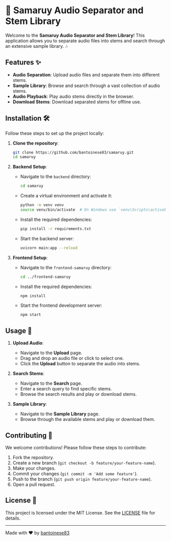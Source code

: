 # 🎵 Samaruy Audio Separator and Stem Library

Welcome to the **Samaruy Audio Separator and Stem Library**! This application allows you to separate audio files into stems and search through an extensive sample library. 🎶

## Features ✨

- **Audio Separation**: Upload audio files and separate them into different stems.
- **Sample Library**: Browse and search through a vast collection of audio stems.
- **Audio Playback**: Play audio stems directly in the browser.
- **Download Stems**: Download separated stems for offline use.

## Installation 🛠️

Follow these steps to set up the project locally:

1. **Clone the repository**:
    ```bash
    git clone https://github.com/bantoinese83/samaruy.git
    cd samaruy
    ```

2. **Backend Setup**:
    - Navigate to the `backend` directory:
        ```bash
        cd samaruy
        ```
    - Create a virtual environment and activate it:
        ```bash
        python -m venv venv
        source venv/bin/activate  # On Windows use `venv\Scripts\activate`
        ```
    - Install the required dependencies:
        ```bash
        pip install -r requirements.txt
        ```
    - Start the backend server:
        ```bash
        uvicorn main:app --reload
        ```

3. **Frontend Setup**:
    - Navigate to the `frontend-samaruy` directory:
        ```bash
        cd ../frontend-samaruy
        ```
    - Install the required dependencies:
        ```bash
        npm install
        ```
    - Start the frontend development server:
        ```bash
        npm start
        ```

## Usage 🚀

1. **Upload Audio**:
    - Navigate to the **Upload** page.
    - Drag and drop an audio file or click to select one.
    - Click the **Upload** button to separate the audio into stems.

2. **Search Stems**:
    - Navigate to the **Search** page.
    - Enter a search query to find specific stems.
    - Browse the search results and play or download stems.

3. **Sample Library**:
    - Navigate to the **Sample Library** page.
    - Browse through the available stems and play or download them.

## Contributing 🤝

We welcome contributions! Please follow these steps to contribute:

1. Fork the repository.
2. Create a new branch (`git checkout -b feature/your-feature-name`).
3. Make your changes.
4. Commit your changes (`git commit -m 'Add some feature'`).
5. Push to the branch (`git push origin feature/your-feature-name`).
6. Open a pull request.

## License 📄

This project is licensed under the MIT License. See the [LICENSE](LICENSE) file for details.

---

Made with ❤️ by [bantoinese83](https://github.com/bantoinese83)